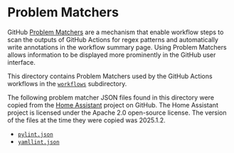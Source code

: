 # Problem Matchers

GitHub [Problem Matchers](https://github.com/actions/toolkit/blob/main/docs/problem-matchers.md) are a mechanism that enable workflow steps to scan the outputs of GitHub Actions for regex patterns and automatically write annotations in the workflow summary page. Using Problem Matchers allows information to be displayed more prominently in the GitHub user interface.

This directory contains Problem Matchers used by the GitHub Actions workflows in the [`workflows`](./workflows) subdirectory.

The following problem matcher JSON files found in this directory were copied from the [Home Assistant](https://github.com/home-assistant/core) project on GitHub. The Home Assistant project is licensed under the Apache 2.0 open-source license. The version of the files at the time they were copied was 2025.1.2.

- [`pylint.json`](https://github.com/home-assistant/core/blob/dev/.github/workflows/matchers/pylint.json)
- [`yamllint.json`](https://github.com/home-assistant/core/blob/dev/.github/workflows/matchers/yamllint.json)
